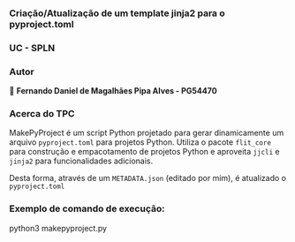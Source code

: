 ### Criação/Atualização de um template jinja2 para o pyproject.toml

### UC - SPLN

### Autor

👤 **Fernando Daniel de Magalhães Pipa Alves - PG54470**

### Acerca do TPC

MakePyProject é um script Python projetado para gerar dinamicamente um arquivo `pyproject.toml` para projetos Python. Utiliza o pacote `flit_core` para construção e empacotamento de projetos Python e aproveita `jjcli` e `jinja2` para funcionalidades adicionais.

Desta forma, através de um `METADATA.json` (editado por mim), é atualizado o `pyproject.toml`

### Exemplo de comando de execução:

python3 makepyproject.py